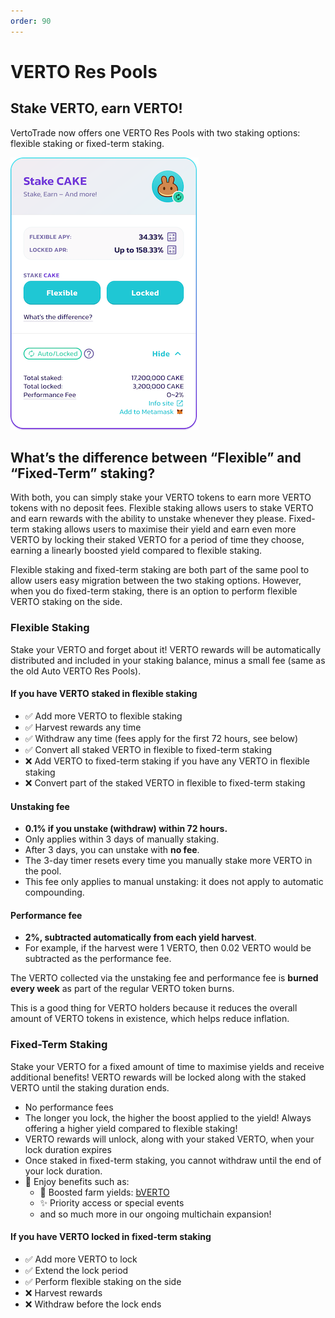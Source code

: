```yaml
---
order: 90
---
```


# VERTO Res Pools

## Stake VERTO, earn VERTO!

VertoTrade now offers one VERTO Res Pools with two staking options: flexible staking or fixed-term staking.

![*Note that actual values will vary](/public/assets/stake-before-enable.png)

## What’s the difference between “Flexible” and “Fixed-Term” staking?

With both, you can simply stake your VERTO tokens to earn more VERTO tokens with no deposit fees. Flexible staking allows users to stake VERTO and earn rewards with the ability to unstake whenever they please. Fixed-term staking allows users to maximise their yield and earn even more VERTO by locking their staked VERTO for a period of time they choose, earning a linearly boosted yield compared to flexible staking.

Flexible staking and fixed-term staking are both part of the same pool to allow users easy migration between the two staking options. However, when you do fixed-term staking, there is an option to perform flexible VERTO staking on the side.

### Flexible Staking

Stake your VERTO and forget about it! VERTO rewards will be automatically distributed and included in your staking balance, minus a small fee (same as the old Auto VERTO Res Pools).

#### If you have VERTO staked in flexible staking

* ✅ Add more VERTO to flexible staking
* ✅ Harvest rewards any time
* ✅ Withdraw any time (fees apply for the first 72 hours, see below)
* ✅ Convert all staked VERTO in flexible to fixed-term staking
* ❌ Add VERTO to fixed-term staking if you have any VERTO in flexible staking
* ❌ Convert part of the staked VERTO in flexible to fixed-term staking

#### Unstaking fee

* **0.1% if you unstake (withdraw) within 72 hours.**
* Only applies within 3 days of manually staking.
* After 3 days, you can unstake with **no fee**.
* The 3-day timer resets every time you manually stake more VERTO in the pool.
* This fee only applies to manual unstaking: it does not apply to automatic compounding.

#### Performance fee

* **2%, subtracted automatically from each yield harvest**.
* For example, if the harvest were 1 VERTO, then 0.02 VERTO would be subtracted as the performance fee.

The VERTO collected via the unstaking fee and performance fee is **burned every week** as part of the regular VERTO token burns.

This is a good thing for VERTO holders because it reduces the overall amount of VERTO tokens in existence, which helps reduce inflation.

### Fixed-Term Staking

Stake your VERTO for a fixed amount of time to maximise yields and receive additional benefits! VERTO rewards will be locked along with the staked VERTO until the staking duration ends.

* No performance fees
* The longer you lock, the higher the boost applied to the yield! Always offering a higher yield compared to flexible staking!
* VERTO rewards will unlock, along with your staked VERTO, when your lock duration expires
* Once staked in fixed-term staking, you cannot withdraw until the end of your lock duration.
* 🎁 Enjoy benefits such as:
  * 🚜 Boosted farm yields: [bVERTO](../../yield-farming/bcake/)
  * ✨ Priority access or special events
  * and so much more in our ongoing multichain expansion!

#### If you have VERTO locked in fixed-term staking

* ✅ Add more VERTO to lock
* ✅ Extend the lock period
* ✅ Perform flexible staking on the side
* ❌ Harvest rewards
* ❌ Withdraw before the lock ends
